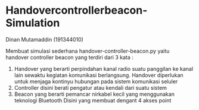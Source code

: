 # Handovercontrollerbeacon-Simulation

Dinan Mutamaddin (191344010)

Membuat simulasi sederhana handover-controller-beacon.py yaitu handover controller beacon yang terdiri dari 3 kata : 
1. Handover yang berarti perpindahan kanal radio suatu panggilan ke kanal lain sewaktu kegiatan komunikasi berlangsung. Handover diperlukan untuk menjaga kontinyu hubungan pada sistem komunikasi seluler
2. Controller disini berati pengatur atau kendali dari suatu sistem
3. Beacon yang berarti pemancar nirkabel kecil yang menggunakan teknologi Bluetooth
Disini yang membuat dengant 4 akses point

